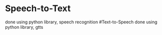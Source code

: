 # Speech-to-Text
done using python library, speech recognition
#Text-to-Speech
done using python library, gtts

